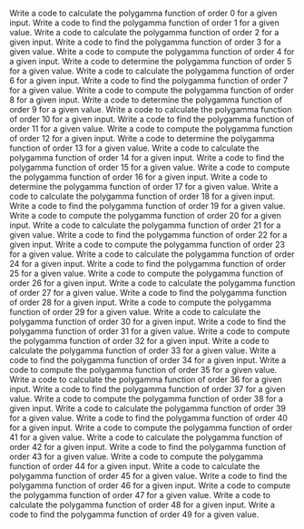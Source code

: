
Write a code to calculate the polygamma function of order 0 for a given input.
Write a code to find the polygamma function of order 1 for a given value.
Write a code to calculate the polygamma function of order 2 for a given input.
Write a code to find the polygamma function of order 3 for a given value.
Write a code to compute the polygamma function of order 4 for a given input.
Write a code to determine the polygamma function of order 5 for a given value.
Write a code to calculate the polygamma function of order 6 for a given input.
Write a code to find the polygamma function of order 7 for a given value.
Write a code to compute the polygamma function of order 8 for a given input.
Write a code to determine the polygamma function of order 9 for a given value.
Write a code to calculate the polygamma function of order 10 for a given input.
Write a code to find the polygamma function of order 11 for a given value.
Write a code to compute the polygamma function of order 12 for a given input.
Write a code to determine the polygamma function of order 13 for a given value.
Write a code to calculate the polygamma function of order 14 for a given input.
Write a code to find the polygamma function of order 15 for a given value.
Write a code to compute the polygamma function of order 16 for a given input.
Write a code to determine the polygamma function of order 17 for a given value.
Write a code to calculate the polygamma function of order 18 for a given input.
Write a code to find the polygamma function of order 19 for a given value.
Write a code to compute the polygamma function of order 20 for a given input.
Write a code to calculate the polygamma function of order 21 for a given value.
Write a code to find the polygamma function of order 22 for a given input.
Write a code to compute the polygamma function of order 23 for a given value.
Write a code to calculate the polygamma function of order 24 for a given input.
Write a code to find the polygamma function of order 25 for a given value.
Write a code to compute the polygamma function of order 26 for a given input.
Write a code to calculate the polygamma function of order 27 for a given value.
Write a code to find the polygamma function of order 28 for a given input.
Write a code to compute the polygamma function of order 29 for a given value.
Write a code to calculate the polygamma function of order 30 for a given input.
Write a code to find the polygamma function of order 31 for a given value.
Write a code to compute the polygamma function of order 32 for a given input.
Write a code to calculate the polygamma function of order 33 for a given value.
Write a code to find the polygamma function of order 34 for a given input.
Write a code to compute the polygamma function of order 35 for a given value.
Write a code to calculate the polygamma function of order 36 for a given input.
Write a code to find the polygamma function of order 37 for a given value.
Write a code to compute the polygamma function of order 38 for a given input.
Write a code to calculate the polygamma function of order 39 for a given value.
Write a code to find the polygamma function of order 40 for a given input.
Write a code to compute the polygamma function of order 41 for a given value.
Write a code to calculate the polygamma function of order 42 for a given input.
Write a code to find the polygamma function of order 43 for a given value.
Write a code to compute the polygamma function of order 44 for a given input.
Write a code to calculate the polygamma function of order 45 for a given value.
Write a code to find the polygamma function of order 46 for a given input.
Write a code to compute the polygamma function of order 47 for a given value.
Write a code to calculate the polygamma function of order 48 for a given input.
Write a code to find the polygamma function of order 49 for a given value.